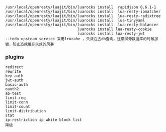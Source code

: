 
    /usr/local/openresty/luajit/bin/luarocks install  rapidjson 0.6.1-1
    /usr/local/openresty/luajit/bin/luarocks install  lua-resty-ipmatcher
    /usr/local/openresty/luajit/bin/luarocks install  lua-resty-radixtree
    /usr/local/openresty/luajit/bin/luarocks install  lua-tinyyaml
    /usr/local/openresty/luajit/bin/luarocks install  lua-resty-balancer
                                    luarocks install lua-resty-cookie
                                    luarocks install lua-resty-jwt
    --todo upsteam service 采用lrucahe ，失效在去db查询，注意回源数据库的时候加锁，防止造成缓存失效的风暴
    
### plugins
    redirect 
    rewrite
    key-auth
    jwt-auth
    basic-auth
    oauth2
    ab-test
    limit-req
    limit-conn
    limit-count
    limit-distribution
    stat
    ip-restriction ip white block list
    降级
    
    
        